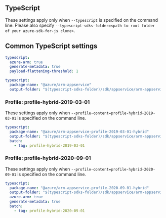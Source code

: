 ## TypeScript

These settings apply only when `--typescript` is specified on the command line.
Please also specify `--typescript-sdks-folder=<path to root folder of your azure-sdk-for-js clone>`.

## Common TypeScript settings

```yaml $(typescript)
typescript:
  azure-arm: true
  generate-metadata: true
  payload-flattening-threshold: 1
```

```yaml $(typescript) && !$(profile-content)
typescript:
  package-name: "@azure/arm-appservice"
  output-folder: "$(typescript-sdks-folder)/sdk/appservice/arm-appservice"
```

### Profile: profile-hybrid-2019-03-01

These settings apply only when `--profile-content=profile-hybrid-2019-03-01` is specified on the command line.

```yaml $(profile-content)=='profile-hybrid-2019-03-01'
typescript:
  package-name: "@azure/arm-appservice-profile-2019-03-01-hybrid"
  output-folder: "$(typescript-sdks-folder)/sdk/appservice/arm-appservice-profile-2019-03-01-hybrid"
  batch:
    - tag: profile-hybrid-2019-03-01
```

### Profile: profile-hybrid-2020-09-01

These settings apply only when `--profile-content=profile-hybrid-2020-09-01` is specified on the command line.

```yaml $(profile-content)=='profile-hybrid-2020-09-01'
typescript:
  package-name: "@azure/arm-appservice-profile-2020-09-01-hybrid"
  output-folder: "$(typescript-sdks-folder)/sdk/appservice/arm-appservice-profile-2020-09-01-hybrid"
  azure-arm: true
  generate-metadata: true
  batch:
    - tag: profile-hybrid-2020-09-01
```
